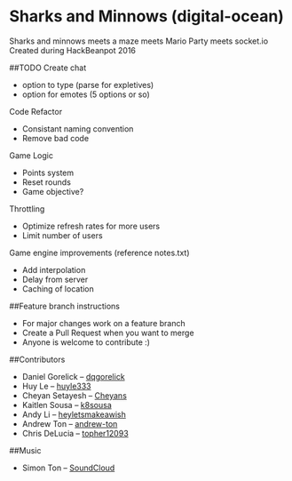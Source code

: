 # Sharks and Minnows (digital-ocean)
Sharks and minnows meets a maze meets Mario Party meets socket.io
Created during HackBeanpot 2016

##TODO
Create chat

- option to type (parse for expletives)
- option for emotes (5 options or so)

Code Refactor

- Consistant naming convention
- Remove bad code

Game Logic

- Points system
- Reset rounds
- Game objective?

Throttling

- Optimize refresh rates for more users
- Limit number of users

Game engine improvements (reference notes.txt)

- Add interpolation
- Delay from server
- Caching of location

##Feature branch instructions
- For major changes work on a feature branch
- Create a Pull Request when you want to merge
- Anyone is welcome to contribute :)


##Contributors
- Daniel Gorelick – [dqgorelick](https://github.com/dqgorelick)
- Huy Le – [huyle333](https://github.com/huyle333)
- Cheyan Setayesh – [Cheyans](https://github.com/Cheyans)
- Kaitlen Sousa – [k8sousa](https://github.com/k8sousa)
- Andy Li – [heyletsmakeawish](https://github.com/heyletsmakeawish)
- Andrew Ton – [andrew-ton](https://github.com/andrew-ton)
- Chris DeLucia – [topher12093](https://github.com/topher12093)

##Music
- Simon Ton – [SoundCloud](https://soundcloud.com/simon_ton/digital-ocean-main-theme-draft/s-s1YlT)

